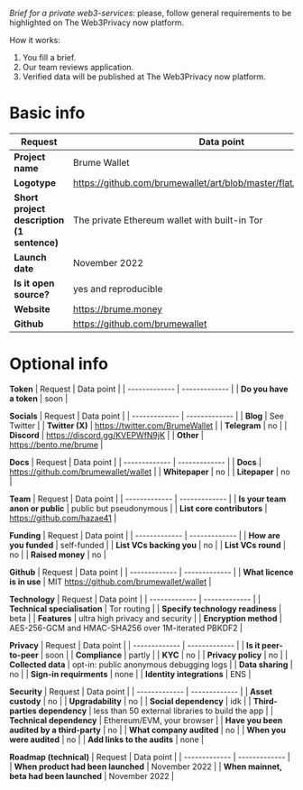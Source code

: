 *Brief for a private web3-services*: please, follow general requirements to be highlighted on The Web3Privacy now platform.

How it works:
1. You fill a brief.
2. Our team reviews application.
3. Verified data will be published at The Web3Privacy now platform.

# **Basic info**

| Request  | Data point | 
| ------------- | ------------- |
| **Project name**  | Brume Wallet |
| **Logotype**  | https://github.com/brumewallet/art/blob/master/flat/cloudy_2934.png |
| **Short project description (1 sentence)** | The private Ethereum wallet with built-in Tor |
| **Launch date** | November 2022 |
| **Is it open source?** | yes and reproducible |
| **Website**  | https://brume.money |
| **Github**  | https://github.com/brumewallet |

# **Optional info**

**Token**
| Request  | Data point | 
| ------------- | ------------- |
| **Do you have a token** | soon |

**Socials**
| Request  | Data point | 
| ------------- | ------------- |
| **Blog** | See Twitter |
| **Twitter (X)** | https://twitter.com/BrumeWallet |
| **Telegram** | no |
| **Discord** | https://discord.gg/KVEPWfN9jK |
| **Other** | https://bento.me/brume |

**Docs**
| Request  | Data point | 
| ------------- | ------------- |
| **Docs** | https://github.com/brumewallet/wallet |
| **Whitepaper** | no |
| **Litepaper** | no |

**Team**
| Request  | Data point | 
| ------------- | ------------- |
| **Is your team anon or public**  | public but pseudonymous | 
| **List core contributors** | https://github.com/hazae41 | 

**Funding**
| Request  | Data point | 
| ------------- | ------------- |
| **How are you funded**  | self-funded | 
| **List VCs backing you**  | no |
| **List VCs round**  | no | 
| **Raised money** | no | 

**Github**
| Request  | Data point | 
| ------------- | ------------- |
| **What licence is in use**  | MIT https://github.com/brumewallet/wallet | 

**Technology**
| Request  | Data point | 
| ------------- | ------------- |
| **Technical specialisation**  | Tor routing | 
| **Specify technology readiness**  | beta | 
| **Features**  | ultra high privacy and security | 
| **Encryption method**  | AES-256-GCM and HMAC-SHA256 over 1M-iterated PBKDF2 | 

**Privacy**
| Request  | Data point | 
| ------------- | ------------- |
| **Is it peer-to-peer**  | soon | 
| **Compliance**  | partly |
| **KYC**  | no |
| **Privacy policy** | no |
| **Collected data**  | opt-in: public anonymous debugging logs |
| **Data sharing** | no |
| **Sign-in requirments** | none |
| **Identity integrations** | ENS |

**Security**
| Request  | Data point | 
| ------------- | ------------- |
| **Asset custody** | no | 
| **Upgradability**  | no |
| **Social dependency**  | idk |
| **Third-parties dependency** | less than 50 external libraries to build the app |
| **Technical dependency** | Ethereum/EVM, your browser |
| **Have you been audited by a third-party** | no |
| **What company audited** | no |
| **When you were audited** | no |
| **Add links to the audits** | none |

**Roadmap (technical)**
| Request  | Data point | 
| ------------- | ------------- |
| **When product had been launched** | November 2022 | 
| **When mainnet, beta had been launched**  | November 2022 |

